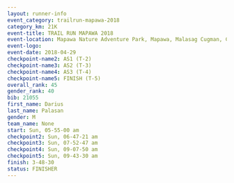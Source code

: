 ```yaml
---
layout: runner-info 
event_category: trailrun-mapawa-2018 
category_km: 21K 
event-title: TRAIL RUN MAPAWA 2018 
event-location: Mapawa Nature Adventure Park, Mapawa, Malasag Cugman, Cagayan de Oro Philippines 
event-logo: 
event-date: 2018-04-29 
checkpoint-name2: AS1 (T-2) 
checkpoint-name3: AS2 (T-3) 
checkpoint-name4: AS3 (T-4) 
checkpoint-name5: FINISH (T-5) 
overall_rank: 45
gender_rank: 40
bib: 21055
first_name: Darius
last_name: Palasan
gender: M
team_name: None
start: Sun, 05-55-00 am
checkpoint2: Sun, 06-47-21 am
checkpoint3: Sun, 07-52-47 am
checkpoint4: Sun, 09-07-50 am
checkpoint5: Sun, 09-43-30 am
finish: 3-48-30
status: FINISHER
---
```

